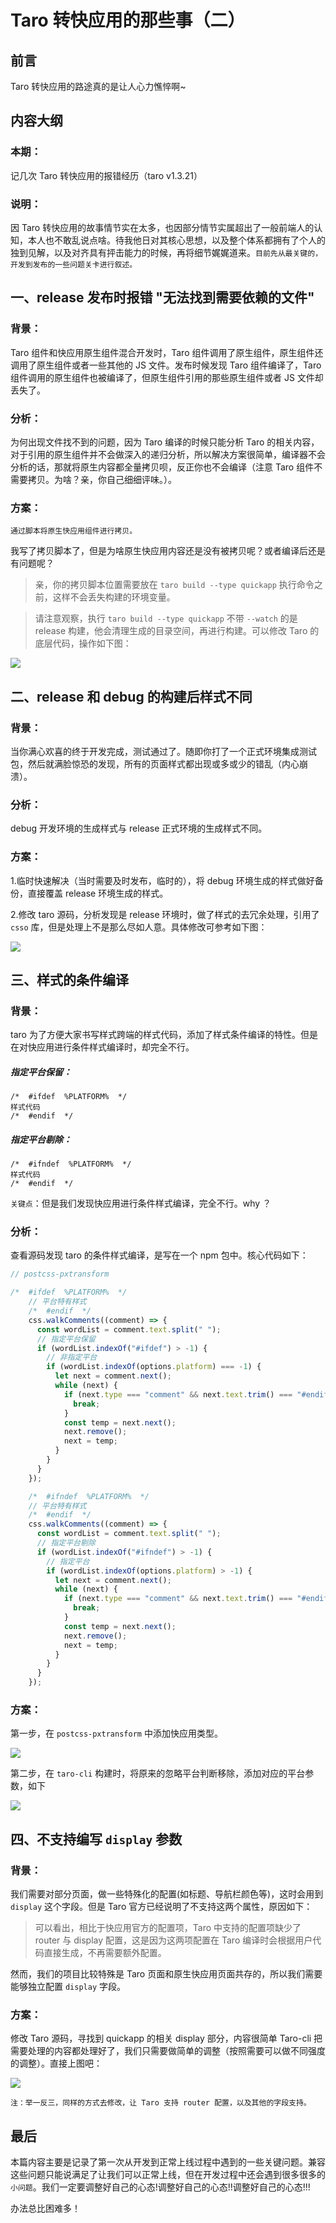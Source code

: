 

# Taro 转快应用的那些事（二）

## 前言

Taro 转快应用的路途真的是让人心力憔悴啊~

## 内容大纲

### 本期：

记几次 Taro 转快应用的报错经历（taro v1.3.21）

### 说明：

因 Taro 转快应用的故事情节实在太多，也因部分情节实属超出了一般前端人的认知，本人也不敢乱说点啥。待我他日对其核心思想，以及整个体系都拥有了个人的独到见解，以及对齐具有抨击能力的时候，再将细节娓娓道来。`目前先从最关键的，开发到发布的一些问题关卡进行叙述。`

## 一、release 发布时报错 "无法找到需要依赖的文件"

### 背景：

Taro 组件和快应用原生组件混合开发时，Taro 组件调用了原生组件，原生组件还调用了原生组件或者一些其他的 JS 文件。发布时候发现 Taro 组件编译了，Taro 组件调用的原生组件也被编译了，但原生组件引用的那些原生组件或者 JS 文件却丢失了。

### 分析：

为何出现文件找不到的问题，因为 Taro 编译的时候只能分析 Taro 的相关内容，对于引用的原生组件并不会做深入的递归分析，所以解决方案很简单，编译器不会分析的话，那就将原生内容都全量拷贝呗，反正你也不会编译（注意 Taro 组件不需要拷贝。为啥？亲，你自己细细评味。）。

### 方案：

`通过脚本将原生快应用组件进行拷贝。`

我写了拷贝脚本了，但是为啥原生快应用内容还是没有被拷贝呢？或者编译后还是有问题呢？

> 亲，你的拷贝脚本位置需要放在 `taro build --type quickapp` 执行命令之前，这样不会丢失构建的环境变量。

> 请注意观察，执行 `taro build --type quickapp` 不带 `--watch` 的是 release 构建，他会清理生成的目录空间，再进行构建。可以修改 Taro 的底层代码，操作如下图：

<img src="https://dbz-images.oss-cn-beijing.aliyuncs.com/blog/%E6%9E%84%E5%BB%BA%E6%B8%85%E7%90%86.png" />

## 二、release 和 debug 的构建后样式不同

### 背景：

当你满心欢喜的终于开发完成，测试通过了。随即你打了一个正式环境集成测试包，然后就满脸惊恐的发现，所有的页面样式都出现或多或少的错乱（内心崩溃）。

### 分析：

debug 开发环境的生成样式与 release 正式环境的生成样式不同。

### 方案：

1.临时快速解决（当时需要及时发布，临时的），将 debug 环境生成的样式做好备份，直接覆盖 release 环境生成的样式。

2.修改 taro 源码，分析发现是 release 环境时，做了样式的去冗余处理，引用了 `csso` 库，但是处理上不是那么尽如人意。具体修改可参考如下图：

<img src="https://dbz-images.oss-cn-beijing.aliyuncs.com/blog/%E6%A0%B7%E5%BC%8F%E5%8E%BB%E5%86%97%E4%BD%99.png"/>

## 三、样式的条件编译

### 背景：

taro 为了方便大家书写样式跨端的样式代码，添加了样式条件编译的特性。但是在对快应用进行条件样式编译时，却完全不行。

##### 指定平台保留：

```
/*  #ifdef  %PLATFORM%  */
样式代码
/*  #endif  */
```

##### 指定平台剔除：

```
/*  #ifndef  %PLATFORM%  */
样式代码
/*  #endif  */
```

`关键点`：但是我们发现快应用进行条件样式编译，完全不行。why ？

### 分析：

查看源码发现 taro 的条件样式编译，是写在一个 npm 包中。核心代码如下：

```javascript
// postcss-pxtransform

/*  #ifdef  %PLATFORM%  */
    // 平台特有样式
    /*  #endif  */
    css.walkComments((comment) => {
      const wordList = comment.text.split(" ");
      // 指定平台保留
      if (wordList.indexOf("#ifdef") > -1) {
        // 非指定平台
        if (wordList.indexOf(options.platform) === -1) {
          let next = comment.next();
          while (next) {
            if (next.type === "comment" && next.text.trim() === "#endif") {
              break;
            }
            const temp = next.next();
            next.remove();
            next = temp;
          }
        }
      }
    });

    /*  #ifndef  %PLATFORM%  */
    // 平台特有样式
    /*  #endif  */
    css.walkComments((comment) => {
      const wordList = comment.text.split(" ");
      // 指定平台剔除
      if (wordList.indexOf("#ifndef") > -1) {
        // 指定平台
        if (wordList.indexOf(options.platform) > -1) {
          let next = comment.next();
          while (next) {
            if (next.type === "comment" && next.text.trim() === "#endif") {
              break;
            }
            const temp = next.next();
            next.remove();
            next = temp;
          }
        }
      }
    });
```

### 方案：

第一步，在 `postcss-pxtransform` 中添加快应用类型。

<img src="https://dbz-images.oss-cn-beijing.aliyuncs.com/blog/postcss-pxtransform%E4%BF%AE%E6%94%B9.png" />

第二步，在 `taro-cli` 构建时，将原来的忽略平台判断移除，添加对应的平台参数，如下

<img src="https://dbz-images.oss-cn-beijing.aliyuncs.com/blog/taro%E6%A0%B7%E5%BC%8F%E6%9D%A1%E4%BB%B6%E7%BC%96%E8%AF%91.png" />

## 四、不支持编写 `display` 参数

### 背景：

我们需要对部分页面，做一些特殊化的配置(如标题、导航栏颜色等)，这时会用到 `display` 这个字段。但是 Taro 官方已经说明了不支持这两个属性，原因如下：
>可以看出，相比于快应用官方的配置项，Taro 中支持的配置项缺少了 router 与 display 配置，这是因为这两项配置在 Taro 编译时会根据用户代码直接生成，不再需要额外配置。

然而，我们的项目比较特殊是 Taro 页面和原生快应用页面共存的，所以我们需要能够独立配置 `display` 字段。

### 方案：

修改 Taro 源码，寻找到 quickapp 的相关 display 部分，内容很简单 Taro-cli 把需要处理的内容都处理好了，我们只需要做简单的调整（按照需要可以做不同强度的调整）。直接上图吧：

<img src="https://dbz-images.oss-cn-beijing.aliyuncs.com/blog/qa-display.png" />

`注：举一反三，同样的方式去修改，让 Taro 支持 router 配置，以及其他的字段支持。`

## 最后

本篇内容主要是记录了第一次从开发到正常上线过程中遇到的一些关键问题。兼容这些问题只能说满足了让我们可以正常上线，但在开发过程中还会遇到很多很多的`小问题`。我们一定要调整好自己的心态!调整好自己的心态!!调整好自己的心态!!!

办法总比困难多！
